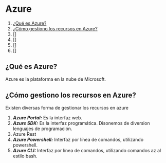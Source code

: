 # Azure  

1. [¿Qué es Azure?](#faq1)
2. [¿Cómo gestiono los recursos en Azure?](#faq2)
3. []
4. []
5. []
6. []




## ¿Qué es Azure?

Azure es la plataforma en la nube de Microsoft.

## <a name="faq2">¿Cómo gestiono los recursos en Azure?</a>

Existen diversas forma de gestionar los recursos en azure
1. ***Azure Portal:*** Es la interfaz web.
2. ***Azure SDK:*** Es la interfaz programática. Disonemos de diversion lenguajes de programación.
3. Azure Rest
4. ***Azure Powershell:*** Interfaz por línea de comandos, utilizando powershell.
5. ***Azure CLI:*** Interfaz por línea de comandos, utilizando comandos az al estilo bash.
